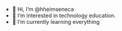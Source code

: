 - 👋 Hi, I’m @hheimseneca
- 👀 I’m interested in technology education.
- 🌱 I’m currently learning everything



<!---
hheimseneca/hheimseneca is a ✨ special ✨ repository because its `README.md` (this file) appears on your GitHub profile.
You can click the Preview link to take a look at your changes.
--->
